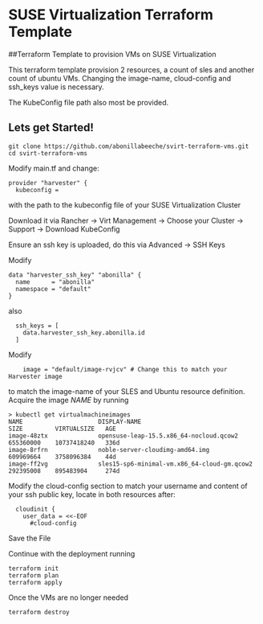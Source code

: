 # SUSE Virtualization Terraform Template
##Terraform Template to provision VMs on SUSE Virtualization

This terraform template provision 2 resources, a count of sles and another count of ubuntu VMs.
Changing the image-name, cloud-config and ssh_keys value is necessary.

The KubeConfig file path also most be provided.

## Lets get Started!

```
git clone https://github.com/abonillabeeche/svirt-terraform-vms.git
cd svirt-terraform-vms
```

Modify main.tf and change:

```
provider "harvester" {
  kubeconfig =
```

with the path to the kubeconfig file of your SUSE Virtualization Cluster

Download it via Rancher -> Virt Management -> Choose your Cluster -> Support -> Download KubeConfig

Ensure an ssh key is uploaded, do this via Advanced -> SSH Keys

Modify 
```
data "harvester_ssh_key" "abonilla" {
  name      = "abonilla"
  namespace = "default"
}
```
also

```
  ssh_keys = [
    data.harvester_ssh_key.abonilla.id
  ]
```

Modify 

```
    image = "default/image-rvjcv" # Change this to match your Harvester image
```
to match the image-name of your SLES and Ubuntu resource definition. Acquire the image *NAME* by running

```
> kubectl get virtualmachineimages
NAME                     DISPLAY-NAME                                  SIZE         VIRTUALSIZE   AGE
image-48ztx              opensuse-leap-15.5.x86_64-nocloud.qcow2       655360000    10737418240   336d
image-8rfrn              noble-server-cloudimg-amd64.img               609969664    3758096384    44d
image-ff2vg              sles15-sp6-minimal-vm.x86_64-cloud-gm.qcow2   292395008    895483904     274d
```

Modify the cloud-config section to match your username and content of your ssh public key, locate in both resources after:

```
  cloudinit {
    user_data = <<-EOF
      #cloud-config
```

Save the File

Continue with the deployment running

```
terraform init
terraform plan
terraform apply
```
Once the VMs are no longer needed

```
terraform destroy
```

